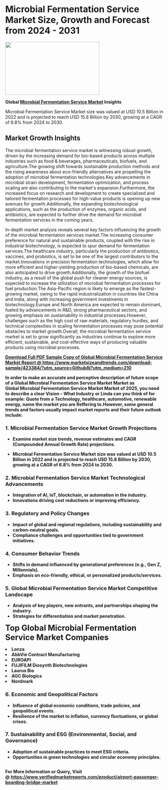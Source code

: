 <H1>Microbial Fermentation Service Market Size, Growth and Forecast from 2024 - 2031</H1><img class="aligncenter size-medium wp-image-584254" src="https://thirdeyenews.in/wp-content/uploads/2024/09/Global-Market-Research-300x168.jpeg" alt="" width="300" height="168" /><p><strong>Global&nbsp;<a href="https://www.marketsizeandtrends.com/download-sample/423384/?utm_source=Github8j?utm_medium=210">Microbial Fermentation Service Market</a> Insights</strong></p><p>Microbial Fermentation Service Market size was valued at USD 10.5 Billion in 2022 and is projected to reach USD 15.8 Billion by 2030, growing at a CAGR of 6.8% from 2024 to 2030.</p><p><h2>Market Growth Insights</h2> <p>The microbial fermentation service market is witnessing robust growth, driven by the increasing demand for bio-based products across multiple industries such as food & beverages, pharmaceuticals, biofuels, and agriculture.The growing shift towards sustainable production methods and the rising awareness about eco-friendly alternatives are propelling the adoption of microbial fermentation technologies.Key advancements in microbial strain development, fermentation optimization, and process scaling are also contributing to the market's expansion.Furthermore, the increased focus on research and development to create specialized and tailored fermentation processes for high-value products is opening up new avenues for growth.Additionally, the expanding biotechnological applications, such as the production of enzymes, organic acids, and antibiotics, are expected to further drive the demand for microbial fermentation services in the coming years.</p> <p><strong><a href="#"></a></strong></p> <p>In-depth market analysis reveals several key factors influencing the growth of the microbial fermentation services market.The increasing consumer preference for natural and sustainable products, coupled with the rise in industrial biotechnology, is expected to spur demand for fermentation services.The healthcare industry, particularly the production of antibiotics, vaccines, and probiotics, is set to be one of the largest contributors to the market.Innovations in precision fermentation technologies, which allow for more efficient and higher-yielding production of bio-based chemicals, are also anticipated to drive growth.Additionally, the growth of the biofuel industry, as a result of the global push for cleaner energy sources, is expected to increase the utilization of microbial fermentation processes for fuel production.The Asia-Pacific region is likely to emerge as the fastest-growing market, owing to the rapid industrialization in countries like China and India, along with increasing government investments in biotechnology.Europe and North America are expected to remain dominant, fueled by advancements in R&D, strong pharmaceutical sectors, and growing emphasis on sustainability in industrial processes.However, challenges such as the high cost of raw materials, regulatory hurdles, and technical complexities in scaling fermentation processes may pose potential obstacles to market growth.Overall, the microbial fermentation service market is set to grow significantly as industries continue to explore more efficient, sustainable, and cost-effective ways of producing valuable products using microbial processes.</p> <p><strong><a href="#"></p><p><span class=""><strong>Download Full PDF Sample Copy of Global Microbial Fermentation Service Market Report</strong> @ <a href="https://www.marketsizeandtrends.com/download-sample/423384/?utm_source=Github8j?utm_medium=210" target="_blank">https://www.marketsizeandtrends.com/download-sample/423384/?utm_source=Github8j?utm_medium=210</a></span></p><p>In order to make an accurate and perceptive description of future scope of a Global&nbsp;Microbial Fermentation Service Market Market as Global&nbsp;Microbial Fermentation Service Market Market of 2025, you need to describe a clear Vision &ndash; What Industry or Linda can you think of for example: Quote from a Technology, healthcare, automotive, renewable energy, name the market you are Reffering to.However, some general trends and factors usually impact market reports and their future outlook include:</p><h3>1.&nbsp;<strong>Microbial Fermentation Service Market Growth Projections</strong></h3><ul><li>Examine market size trends, revenue estimates and CAGR (Compounded Annual Growth Rate) projections.</li><li><p>Microbial Fermentation Service Market size was valued at USD 10.5 Billion in 2022 and is projected to reach USD 15.8 Billion by 2030, growing at a CAGR of 6.8% from 2024 to 2030.</p></li></ul><h3>2.&nbsp;<strong>Microbial Fermentation Service Market Technological Advancements</strong></h3><ul><li>Integration of AI, IoT, blockchain, or automation in the industry.</li><li>Innovations driving cost reductions or improving efficiency.</li></ul><h3>3.&nbsp;<strong>Regulatory and Policy Changes</strong></h3><ul><li>Impact of global and regional regulations, including sustainability and carbon-neutral goals.</li><li>Compliance challenges and opportunities tied to government initiatives.</li></ul><h3>4.&nbsp;<strong>Consumer Behavior Trends</strong></h3><ul><li>Shifts in demand influenced by generational preferences (e.g., Gen Z, Millennials).</li><li>Emphasis on eco-friendly, ethical, or personalized products/services.</li></ul><h3>5.&nbsp;<strong>Global Microbial Fermentation Service Market Competitive Landscape</strong></h3><ul><li>Analysis of key players, new entrants, and partnerships shaping the industry.</li><li>Strategies for differentiation and market penetration.</li></ul><p data-pm-slice="1 1 []"><span style="color: inherit; font-family: inherit; font-size: 25px;">Top Global Microbial Fermentation Service Market Companies</span></p><div class="" data-test-id=""><p><li>Lonza</li><li> AbbVie Contract Manufacturing</li><li> EUROAPI</li><li> FUJIFILM Diosynth Biotechnologies</li><li> Laurus Bio</li><li> AGC Biologics</li><li> Nordmark</li></p></div><h3>6.&nbsp;<strong>Economic and Geopolitical Factors</strong></h3><ul><li>Influence of global economic conditions, trade policies, and geopolitical events.</li><li>Resilience of the market to inflation, currency fluctuations, or global crises.</li></ul><h3>7.&nbsp;<strong>Sustainability and ESG (Environmental, Social, and Governance)</strong></h3><ul><li>Adoption of sustainable practices to meet ESG criteria.</li><li>Opportunities in green technologies and circular economy principles.</li></ul><h2><strong style="font-size: 14px;">For More Information or Query, Visit @&nbsp;</strong><a style="background-color: #ffffff; font-size: 14px;" href="https://www.marketsizeandtrends.com/report/microbial-fermentation-service-market/" target="_blank">https://www.verifiedmarketreports.com/product/airport-passenger-boarding-bridge-market</a></h2>